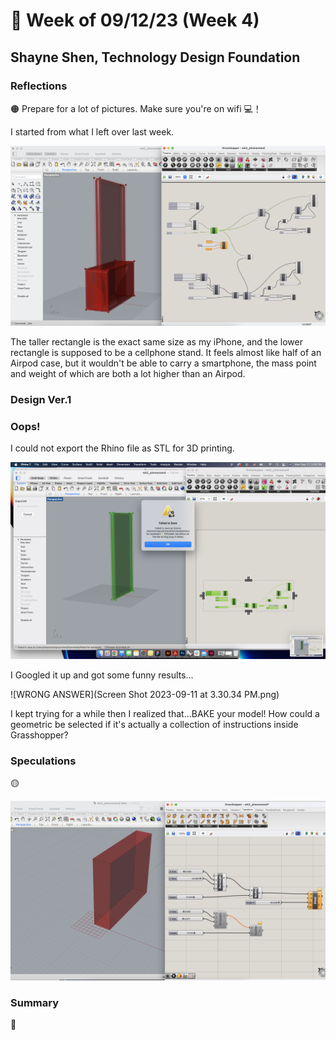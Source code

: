 # 👼 Week of 09/12/23 (Week 4)
## Shayne Shen, Technology Design Foundation

### Reflections
🟠 Prepare for a lot of pictures. Make sure you're on wifi 💻！

I started from what I left over last week. 

![Grasshopper tutorial 01](ss01.png)

The taller rectangle is the exact same size as my iPhone, and the lower rectangle is supposed to be a cellphone stand. It feels almost like half of an Airpod case, but it wouldn't be able to carry a smartphone, the mass point and weight of which are both a lot higher than an Airpod. 

### Design Ver.1

### Oops! 
I could not export the Rhino file as STL for 3D printing. 

![CANNOT SAVE](fail2.png)

I Googled it up and got some funny results...

![WRONG ANSWER](Screen Shot 2023-09-11 at 3.30.34 PM.png)

I kept trying for a while then I realized that...BAKE your model! How could a geometric be selected if it's actually a collection of instructions inside Grasshopper? 


### Speculations
🟡 

![Generative cuboids](phonestand_test.png)


### Summary
🔵 

